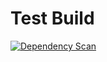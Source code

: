 # Test Build

[![Dependency Scan](https://github.com/nefilim/test-build/actions/workflows/dependency_scan.yaml/badge.svg)](https://github.com/nefilim/test-build/actions/workflows/dependency_scan.yaml)
